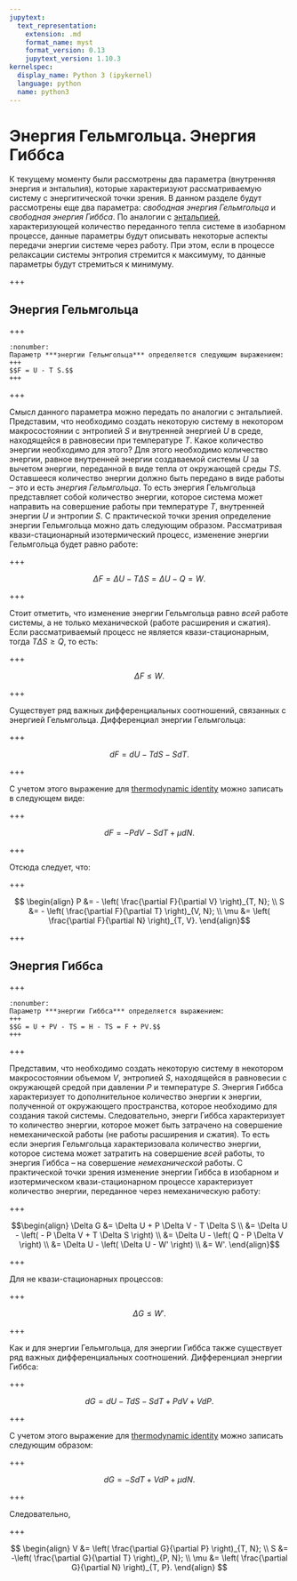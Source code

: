 ```yaml
---
jupytext:
  text_representation:
    extension: .md
    format_name: myst
    format_version: 0.13
    jupytext_version: 1.10.3
kernelspec:
  display_name: Python 3 (ipykernel)
  language: python
  name: python3
---
```


<a id='pvt-td-helmholtz_gibbs'></a>
# Энергия Гельмгольца. Энергия Гиббса
К текущему моменту были рассмотрены два параметра (внутренняя энергия и энтальпия), которые характеризуют рассматриваемую систему с энергитической точки зрения. В данном разделе будут рассмотрены еще два параметра: *свободная энергия Гельмгольца* и *свободная энергия Гиббса*. По аналогии с [энтальпией](./TD-5-Enthalpy.html#pvt-td-enthalpy), характеризующей количество переданного тепла системе в изобарном процессе, данные параметры будут описывать некоторые аспекты передачи энергии системе через работу. При этом, если в процессе релаксации системы энтропия стремится к максимуму, то данные параметры будут стремиться к минимуму.

+++

<a id='pvt-td-helmholtz_gibbs-helmholtz'></a>
## Энергия Гельмгольца

+++

```{prf:определение}
:nonumber:
Параметр ***энергии Гельмгольца*** определяется следующим выражением:
+++
$$F = U - T S.$$
+++
```

+++

Смысл данного параметра можно передать по аналогии с энтальпией. Представим, что необходимо создать некоторую систему в некотором макросостоянии с энтропией $S$ и внутренней энергией $U$ в среде, находящейся в равновесии при температуре $T$. Какое количество энергии необходимо для этого? Для этого необходимо количество энергии, равное внутренней энергии создаваемой системы $U$ за вычетом энергии, переданной в виде тепла от окружающей среды $T S$. Оставшееся количество энергии должно быть передано в виде работы – это и есть *энергия Гельмгольца*. То есть энергия Гельмгольца представляет собой количество энергии, которое система может направить на совершение работы при температуре $T$, внутренней энергии $U$ и энтропии $S$. С практической точки зрения определение энергии Гельмгольца можно дать следующим образом. Рассматривая квази-стационарный изотермический процесс, изменение энергии Гельмгольца будет равно работе:

+++

$$ \Delta F = \Delta U - T \Delta S = \Delta U - Q = W.$$

+++

Стоит отметить, что изменение энергии Гельмгольца равно *всей* работе системы, а не только механической (работе расширения и сжатия). Если рассматриваемый процесс не является квази-стационарным, тогда $T \Delta S \geq Q$, то есть:

+++

$$\Delta F \leq W.$$

+++

<a id='pvt-td-helmholtz_gibbs-helmholtz_partials'></a>
Существует ряд важных дифференциальных соотношений, связанных с энергией Гельмгольца. Дифференциал энергии Гельмгольца:

+++

$$dF = dU - T dS - S dT.$$

+++

С учетом этого выражение для [thermodynamic identity](TD-7-ChemicalPotential.html#pvt-td-chemical_potential-thermodynamic_identity) можно записать в следующем виде:

+++

$$ dF = - P dV - S dT + \mu dN. $$

+++

Отсюда следует, что:

+++

$$ \begin{align} P &= - \left( \frac{\partial F}{\partial V} \right)_{T, N}; \\ S &= - \left( \frac{\partial F}{\partial T} \right)_{V, N}; \\ \mu &= \left( \frac{\partial F}{\partial N} \right)_{T, V}. \end{align}$$

+++

<a id='pvt-td-helmholtz_gibbs-gibbs'></a>
## Энергия Гиббса

+++

```{prf:определение}
:nonumber:
Параметр ***энергии Гиббса*** определяется выражением:
+++
$$G = U + PV - TS = H - TS = F + PV.$$
+++
```

+++

Представим, что необходимо создать некоторую систему в некотором макросостоянии объемом $V$, энтропией $S$, находящейся в равновесии с окружающей средой при давлении $P$ и температуре $S$. Энергия Гиббса характеризует то дополнительное количество энергии к энергии, полученной от окружающего пространства, которое необходимо для создания такой системы. Следовательно, энерги Гиббса характеризует то количество энергии, которое может быть затрачено на совершение немеханической работы (не работы расширения и сжатия). То есть если энергия Гельмгольца характеризовала количество энергии, которое система может затратить на совершение *всей* работы, то энергия Гиббса – на совершение *немеханической* работы. С практической точки зрения изменение энергии Гиббса в изобарном и изотермическом квази-стационарном процессе характеризует количество энергии, переданное через немеханическую работу:

+++

$$\begin{align}
\Delta G
&= \Delta U + P \Delta V - T \Delta S \\
&= \Delta U - \left( - P \Delta V + T \Delta S \right) \\
&= \Delta U - \left( Q - P \Delta V \right) \\
&= \Delta U - \left( \Delta U - W' \right) \\
&= W'. \end{align}$$

+++

Для не квази-стационарных процессов:

+++

$$\Delta G \leq W'.$$

+++

<a id='pvt-td-helmholtz_gibbs-gibbs_partials'></a>
Как и для энергии Гельмгольца, для энергии Гиббса также существует ряд важных дифференциальных соотношений. Дифференциал энергии Гиббса:

+++

$$ dG = dU - T dS - S dT + P dV + V dP. $$

+++

С учетом этого выражение для [thermodynamic identity](TD-7-ChemicalPotential.html#pvt-td-chemical_potential-thermodynamic_identity) можно записать следующим образом:

+++

$$dG = -S dT + V dP + \mu dN.$$

+++

Следовательно,

+++

$$ \begin{align} V &= \left( \frac{\partial G}{\partial P} \right)_{T, N}; \\ S &= -\left( \frac{\partial G}{\partial T} \right)_{P, N}; \\ \mu &= \left( \frac{\partial G}{\partial N} \right)_{T, P}. \end{align} $$
